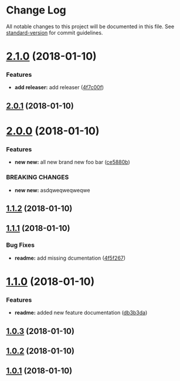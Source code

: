 # Change Log

All notable changes to this project will be documented in this file. See [standard-version](https://github.com/conventional-changelog/standard-version) for commit guidelines.

<a name="2.1.0"></a>
# [2.1.0](https://github.com/mpfeil/changelog/compare/v2.0.1...v2.1.0) (2018-01-10)


### Features

* **add releaser:** add releaser ([4f7c00f](https://github.com/mpfeil/changelog/commit/4f7c00f))



<a name="2.0.1"></a>
## [2.0.1](https://github.com/mpfeil/changelog/compare/v2.0.0...v2.0.1) (2018-01-10)



<a name="2.0.0"></a>
# [2.0.0](https://github.com/mpfeil/changelog/compare/v1.1.2...v2.0.0) (2018-01-10)


### Features

* **new new:** all new brand new foo bar ([ce5880b](https://github.com/mpfeil/changelog/commit/ce5880b))


### BREAKING CHANGES

* **new new:** asdqweqweqweqwe



<a name="1.1.2"></a>
## [1.1.2](https://github.com/mpfeil/changelog/compare/v1.1.1...v1.1.2) (2018-01-10)



<a name="1.1.1"></a>
## [1.1.1](https://github.com/mpfeil/changelog/compare/v1.0.1...v1.1.1) (2018-01-10)


### Bug Fixes

* **readme:** add missing dcumentation ([4f5f267](https://github.com/mpfeil/changelog/commit/4f5f267))



<a name="1.1.0"></a>
# [1.1.0](https://github.com/mpfeil/changelog/compare/v1.0.3...v1.1.0) (2018-01-10)


### Features

* **readme:** added new feature documentation ([db3b3da](https://github.com/mpfeil/changelog/commit/db3b3da))



<a name="1.0.3"></a>
## [1.0.3](https://github.com/mpfeil/changelog/compare/v1.0.1...v1.0.3) (2018-01-10)



<a name="1.0.2"></a>
## [1.0.2](https://github.com/mpfeil/changelog/compare/v1.0.1...v1.0.2) (2018-01-10)



<a name="1.0.1"></a>
## [1.0.1](https://github.com/mpfeil/changelog/compare/v1.0.0...v1.0.1) (2018-01-10)
